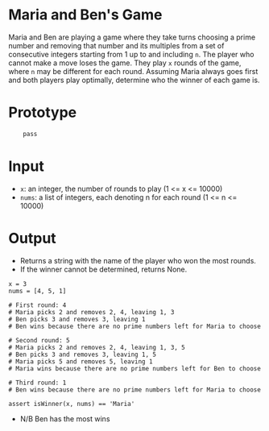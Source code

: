 # Maria and Ben's Game
Maria and Ben are playing a game where they take turns choosing a prime number and removing that number and its multiples from a set of consecutive integers starting from 1 up to and including `n`. The player who cannot make a move loses the game. They play `x` rounds of the game, where `n` may be different for each round. Assuming Maria always goes first and both players play optimally, determine who the winner of each game is.

# Prototype

``` def isWinner(x: int, nums: List[int]) -> Union[str, None]:
    pass
```

# Input
*  `x`: an integer, the number of rounds to play (1 <= x <= 10000)
* `nums`: a list of integers, each denoting n for each round (1 <= n <= 10000)

# Output
* Returns a string with the name of the player who won the most rounds.
* If the winner cannot be determined, returns None.

```
x = 3
nums = [4, 5, 1]

# First round: 4
# Maria picks 2 and removes 2, 4, leaving 1, 3
# Ben picks 3 and removes 3, leaving 1
# Ben wins because there are no prime numbers left for Maria to choose

# Second round: 5
# Maria picks 2 and removes 2, 4, leaving 1, 3, 5
# Ben picks 3 and removes 3, leaving 1, 5
# Maria picks 5 and removes 5, leaving 1
# Maria wins because there are no prime numbers left for Ben to choose

# Third round: 1
# Ben wins because there are no prime numbers left for Maria to choose

assert isWinner(x, nums) == 'Maria'

```  

* N/B
Ben has the most wins